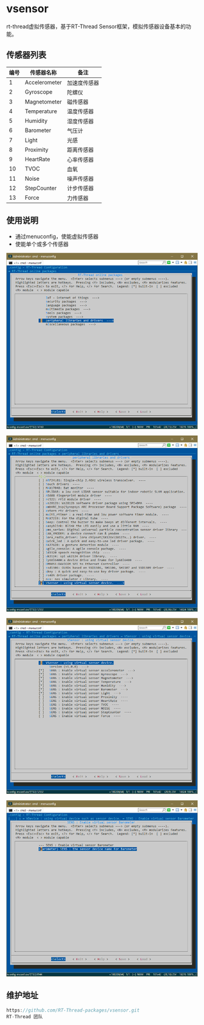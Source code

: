 # vsensor

rt-thread虚拟传感器，基于RT-Thread Sensor框架，模拟传感器设备基本的功能。

## 传感器列表



| 编号 | 传感器名称    | 备注         |
| ---- | ------------- | ------------ |
| 1    | Accelerometer | 加速度传感器 |
| 2    | Gyroscope     | 陀螺仪       |
| 3    | Magnetometer  | 磁传感器     |
| 4    | Temperature   | 温度传感器   |
| 5    | Humidity      | 湿度传感器   |
| 6    | Barometer     | 气压计       |
| 7    | Light         | 光感         |
| 8    | Proximity     | 距离传感器   |
| 9    | HeartRate     | 心率传感器   |
| 10   | TVOC          | 血氧         |
| 11   | Noise         | 噪声传感器   |
| 12   | StepCounter   | 计步传感器   |
| 13   | Force         | 力传感器     |




## 使用说明

* 通过menuconfig，使能虚拟传感器
* 使能单个或多个传感器

![图片01](docs/img/01.png)

![图片01](docs/img/02.png)

![图片01](docs/img/03.png)

![图片01](docs/img/04.png)

## 维护地址
```c
https://github.com/RT-Thread-packages/vsensor.git
RT-Thread 团队
```

